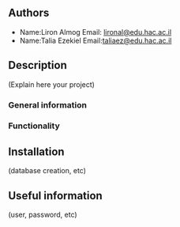 ## Authors
* Name:Liron Almog  Email: lironal@edu.hac.ac.il
* Name:Talia Ezekiel  Email:taliaez@edu.hac.ac.il

## Description

(Explain here your project)

### General information

### Functionality

## Installation

(database creation, etc)

## Useful information

(user, password, etc)